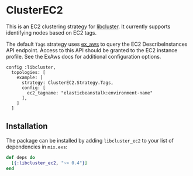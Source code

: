 ClusterEC2
==========

This is an EC2 clustering strategy for  [libcluster](https://hexdocs.pm/libcluster/). It currently supports identifying nodes based on EC2 tags.

The default `Tags` strategy uses [ex_aws](https://github.com/ex-aws/ex_aws) to query the EC2 DescribeInstances API endpoint. Access to this API should be granted to the EC2 instance profile. See the ExAws docs for additional configuration options.

```
config :libcluster,
  topologies: [
    example: [
      strategy: ClusterEC2.Strategy.Tags,
      config: [
        ec2_tagname: "elasticbeanstalk:environment-name"
      ],
    ]
  ]
```

## Installation

The package can be installed
by adding `libcluster_ec2` to your list of dependencies in `mix.exs`:

```elixir
def deps do
  [{:libcluster_ec2, "~> 0.4"}]
end
```
